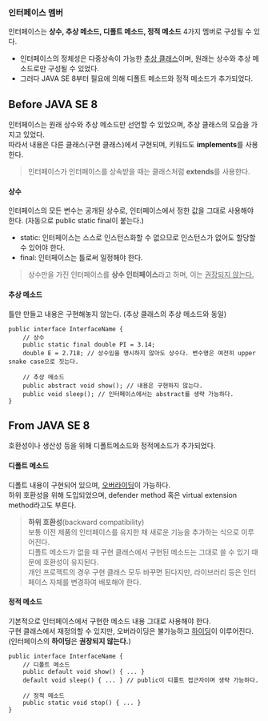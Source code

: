 ### 인터페이스 멤버
인터페이스는 **상수, 추상 메소드, 디폴트 메소드, 정적 메소드** 4가지 멤버로 구성될 수 있다.
- 인터페이스의 정체성은 다중상속이 가능한 [추상 클래스][1]이며, 원래는 상수와 추상 메소드로만 구성될 수 있었다.
- 그러다 JAVA SE 8부터 필요에 의해 디폴트 메소드와 정적 메소드가 추가되었다.

## Before JAVA SE 8
인터페이스는 원래 상수와 추상 메소드만 선언할 수 있었으며, 추상 클래스의 모습을 가지고 있었다.  
따라서 내용은 다른 클래스(구현 클래스)에서 구현되며, 키워드도 **implements**를 사용한다.  
> 인터페이스가 인터페이스를 상속받을 때는 클래스처럼 **extends**를 사용한다.

#### 상수  
인터페이스의 모든 변수는 공개된 상수로, 인터페이스에서 정한 값을 그대로 사용해야 한다. (자동으로 public static final이 붙는다.)  
- static: 인터페이스는 스스로 인스턴스화할 수 없으므로 인스턴스가 없어도 할당할 수 있어야 한다.
- final: 인터페이스는 틀로써 일정해야 한다.
> 상수만을 가진 인터페이스를 **상수 인터페이스**라고 하며, 이는 <ins>권장되지 않는다.</ins>

#### 추상 메소드
틀만 만들고 내용은 구현해놓지 않는다. (추상 클래스의 추상 메소드와 동일)
```
public interface InterfaceName {
    // 상수
    public static final double PI = 3.14;
    double E = 2.718; // 상수임을 명시하지 않아도 상수다. 변수명은 여전히 upper snake case으로 짓는다.
    
    // 추상 메소드
    public abstract void show(); // 내용은 구현하지 않는다.
    public void sleep(); // 인터페이스에서는 abstract를 생략 가능하다.
}
```

## From JAVA SE 8
호환성이나 생산성 등을 위해 디폴트메소드와 정적메소드가 추가되었다.

#### 디폴트 메소드
디폴트 내용이 구현되어 있으며, [오버라이딩][1]이 가능하다.  
하위 호환성을 위해 도입되었으며, defender method 혹은 virtual extension method라고도 부른다.
> **하위 호환성**(backward compatibility)  
> 보통 이전 제품의 인터페이스를 유지한 채 새로운 기능을 추가하는 식으로 이루어진다.  
> 디폴트 메소드가 없을 때 구현 클래스에서 구현된 메소드는 그대로 쓸 수 있기 때문에 호환성이 유지된다.  
> 개인 프로젝트의 경우 구현 클래스 모두 바꾸면 된다지만, 라이브러리 등은 인터페이스 자체를 변경하여 배포해야 한다.

#### 정적 메소드
기본적으로 인터페이스에서 구현한 메소드 내용 그대로 사용해야 한다.  
구현 클래스에서 재정의할 수 있지만, 오버라이딩은 불가능하고 [하이딩][1]이 이루어진다. (인터페이스의 **하이딩**은 __권장되지 않는다.__)
```
public interface InterfaceName {
    // 디폴트 메소드
    public default void show() { ... }
    default void sleep() { ... } // public이 디폴트 접근자이며 생략 가능하다.
    
    // 정적 메소드
    public static void stop() { ... }
}
```


[1]: https://github.com/ipari3/java/blob/main/%EB%AC%B8%EB%B2%95/%EC%9E%90%EB%B0%94%20%EB%B2%84%EC%A0%84%20%EC%84%A4%EB%AA%85/Class.md
